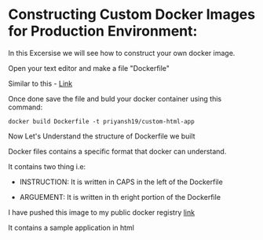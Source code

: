 # Constructing Custom Docker Images for Production Environment:

In this Excersise we will see how to construct your own docker image. 

Open your text editor and make a file "Dockerfile"

Similar to this - [Link]()

Once done save the file and buld your docker container using this command:

```shell
docker build Dockerfile -t priyansh19/custom-html-app
```

Now Let's Understand the structure of Dockerfile we built

Docker files contains a specific format that docker can understand.

It contains two thing i.e:

- INSTRUCTION: It is written in CAPS in the left of the Dockerfile

- ARGUEMENT: It is written in th eright portion of the Dockerfile

I have pushed this image to my public docker registry [link]() 

It contains a sample application in html





